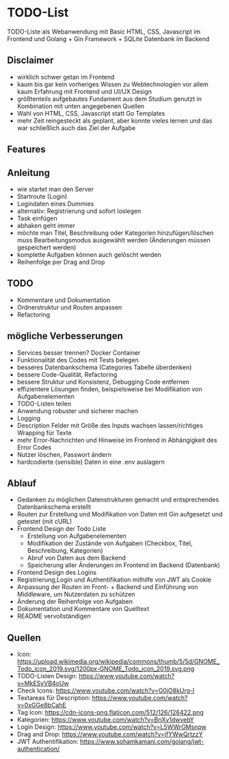 # TODO-List
TODO-Liste als Webanwendung mit Basic HTML, CSS, Javascript im Frontend und Golang + Gin Framework + SQLite Datenbank im Backend

## Disclaimer
- wirklich schwer getan im Frontend
- kaum bis gar kein vorheriges Wissen zu Webtechnologien vor allem kaum Erfahrung mit Frontend und UI/UX Design
- größtenteils aufgebautes Fundament aus dem Studium genutzt in Kombination mit unten angegebenen Quellen
- Wahl von HTML, CSS, Javascript statt Go Templates
- mehr Zeit reingesteckt als geplant, aber konnte vieles lernen und das war schließlich auch das Ziel der Aufgabe

## Features

## Anleitung
- wie startet man den Server
- Startroute (Login)
- Logindaten eines Dummies
- alternativ: Registrierung und sofort loslegen
- Task einfügen
- abhaken geht immer
- möchte man Titel, Beschreibung oder Kategorien hinzufügen/löschen muss Bearbeitungsmodus ausgewählt werden (Änderungen müssen gespeichert werden)
- komplette Aufgaben können auch gelöscht werden
- Reihenfolge per Drag and Drop

## TODO
- Kommentare und Dokumentation
- Ordnerstruktur und Routen anpassen
- Refactoring

## mögliche Verbesserungen
- Services besser trennen? Docker Container
- Funktionalität des Codes mit Tests belegen
- besseres Datenbankschema (Categories Tabelle überdenken)
- bessere Code-Qualität, Refactoring
- bessere Struktur und Konsistenz, Debugging Code entfernen
- effizientere Lösungen finden, beispielsweise bei Modifikation von Aufgabenelementen
- TODO-Listen teilen
- Anwendung robuster und sicherer machen
- Logging
- Description Felder mit Größe des Inputs wachsen lassen/richtiges Wrapping für Texte
- mehr Error-Nachrichten und Hinweise im Frontend in Abhängigkeit des Error Codes
- Nutzer löschen, Passwort ändern
- hardcodierte (sensible) Daten in eine .env auslagern

## Ablauf
- Gedanken zu möglichen Datenstrukturen gemacht und entsprechendes Datenbankschema erstellt
- Routen zur Erstellung und Modifikation von Daten mit Gin aufgesetzt und getestet (mit cURL)
- Frontend Design der Todo Liste
  - Erstellung von Aufgabenelementen
  - Modifikation der Zustände von Aufgaben (Checkbox, Titel, Beschreibung, Kategorien)
  - Abruf von Daten aus dem Backend
  - Speicherung aller Änderungen im Frontend im Backend (Datenbank)
- Frontend Design des Logins
- Registrierung,Login und Authentifikation mithilfe von JWT als Cookie
- Anpassung der Routen im Front- + Backend und Einführung von Middleware, um Nutzerdaten zu schützen
- Änderung der Reihenfolge von Aufgaben
- Dokumentation und Kommentare von Quelltext
- README vervollständigen

## Quellen
- Icon: https://upload.wikimedia.org/wikipedia/commons/thumb/5/5d/GNOME_Todo_icon_2019.svg/1200px-GNOME_Todo_icon_2019.svg.png
- TODO-Listen Design: https://www.youtube.com/watch?v=MkESyVB4oUw
- Check Icons: https://www.youtube.com/watch?v=G0jO8kUrg-I
- Textareas für Description: https://www.youtube.com/watch?v=0xGGe8bCahE
- Tag Icon: https://cdn-icons-png.flaticon.com/512/126/126422.png
- Kategorien: https://www.youtube.com/watch?v=BnXv1dwvebY
- Login Design: https://www.youtube.com/watch?v=L5WWrGMsnpw
- Drag and Drop: https://www.youtube.com/watch?v=jfYWwQrtzzY
- JWT Authentifikation: https://www.sohamkamani.com/golang/jwt-authentication/